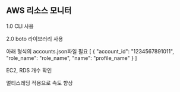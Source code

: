 ﻿## AWS 리소스 모니터
1.0  CLI 사용

2.0  boto 라이브러리 사용


아래 형식의 accounts.json파일 필요
[
  {
    "account_id": "1234567891011",
    "role_name": "role_name",
    "name": "profile_name"
  }
]


EC2, RDS 개수 확인

멀티스레딩 적용으로 속도 향상